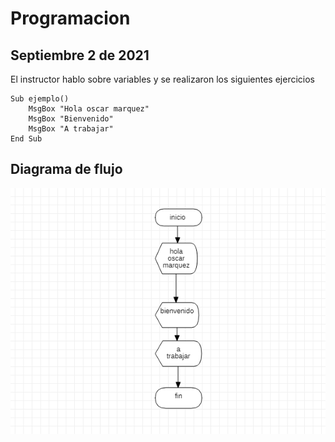 # Programacion 

## Septiembre 2 de 2021

 El instructor hablo sobre variables y se realizaron los siguientes ejercicios

```
Sub ejemplo()
    MsgBox "Hola oscar marquez"
    MsgBox "Bienvenido"
    MsgBox "A trabajar"
End Sub
```
## Diagrama de flujo
![sistema](./img/sistema.PNG)
